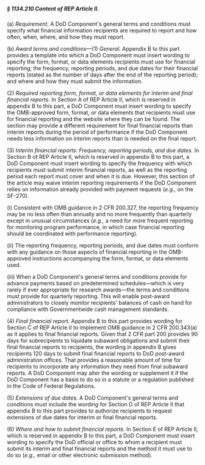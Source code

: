 ##### § 1134.210 Content of REP Article II. #####

(a) *Requirement.* A DoD Component's general terms and conditions must specify what financial information recipients are required to report and how often, when, where, and how they must report.

(b) *Award terms and conditions*—(1) *General.* Appendix B to this part provides a template into which a DoD Component must insert wording to specify the form, format, or data elements recipients must use for financial reporting; the frequency, reporting periods, and due dates for their financial reports (stated as the number of days after the end of the reporting period); and where and how they must submit the information.

(2) *Required reporting form, format, or data elements for interim and final financial reports.* In Section A of REP Article II, which is reserved in appendix B to this part, a DoD Component must insert wording to specify the OMB-approved form, format, or data elements that recipients must use for financial reporting and the website where they can be found. The section may provide a different requirement for final financial reports than interim reports during the period of performance if the DoD Component needs less information on interim reports than is needed on the final report.

(3) *Interim financial reports: Frequency, reporting periods, and due dates.* In Section B of REP Article II, which is reserved in appendix B to this part, a DoD Component must insert wording to specify the frequency with which recipients must submit interim financial reports, as well as the reporting period each report must cover and when it is due. However, this section of the article may waive interim reporting requirements if the DoD Component relies on information already provided with payment requests (*e.g.,* on the SF-270).

(i) Consistent with OMB guidance in 2 CFR 200.327, the reporting frequency may be no less often than annually and no more frequently than quarterly except in unusual circumstances (*e.g.,* a need for more frequent reporting for monitoring program performance, in which case financial reporting should be coordinated with performance reporting).

(ii) The reporting frequency, reporting periods, and due dates must conform with any guidance on those aspects of financial reporting in the OMB-approved instructions accompanying the form, format, or data elements used.

(iii) When a DoD Component's general terms and conditions provide for advance payments based on predetermined schedules—which is very rarely if ever appropriate for research awards—the terms and conditions must provide for quarterly reporting. This will enable post-award administrators to closely monitor recipients' balances of cash on hand for compliance with Governmentwide cash management standards.

(4) *Final financial report.* Appendix B to this part provides wording for Section C of REP Article II to implement OMB guidance in 2 CFR 200.343(a) as it applies to final financial reports. Given that 2 CFR part 200 provides 90 days for subrecipients to liquidate subaward obligations and submit their final financial reports to recipients, the wording in appendix B gives recipients 120 days to submit final financial reports to DoD post-award administration offices. That provides a reasonable amount of time for recipients to incorporate any information they need from final subaward reports. A DoD Component may alter the wording or supplement it if the DoD Component has a basis to do so in a statute or a regulation published in the Code of Federal Regulations.

(5) *Extensions of due dates.* A DoD Component's general terms and conditions must include the wording for Section D of REP Article II that appendix B to this part provides to authorize recipients to request extensions of due dates for interim or final financial reports.

(6) *Where and how to submit financial reports.* In Section E of REP Article II, which is reserved in appendix B to this part, a DoD Component must insert wording to specify the DoD official or office to whom a recipient must submit its interim and final financial reports and the method it must use to do so (*e.g.,* email or other electronic submission method).